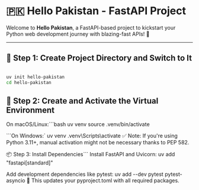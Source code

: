 # 🇵🇰 Hello Pakistan - FastAPI Project

Welcome to **Hello Pakistan**, a FastAPI-based project to kickstart your Python web development journey with blazing-fast APIs! 🚀

---

## 📁 Step 1: Create Project Directory and Switch to It
```bash

uv init hello-pakistan
cd hello-pakistan
```
## 🐍 Step 2: Create and Activate the Virtual Environment
On macOS/Linux:```bash
uv venv
source .venv/bin/activate

```On Windows:`
uv venv
.venv\Scripts\activate
✅ Note: If you're using Python 3.11+, manual activation might not be necessary thanks to PEP 582.

📦 Step 3: Install Dependencies```
Install FastAPI and Uvicorn:
uv add "fastapi[standard]"

Add development dependencies like pytest:
uv add --dev pytest pytest-asyncio
📝 This updates your pyproject.toml with all required packages.






